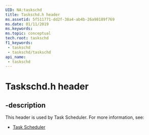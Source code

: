 ```yaml
---
UID: NA:taskschd
title: Taskschd.h header
ms.assetid: 5f511771-dd2f-38a4-ab4b-26a98189f769
ms.date: 01/11/2019
ms.keywords: 
ms.topic: conceptual
tech.root: taskschd
f1_keywords:
 - taskschd
 - taskschd/taskschd
api_name:
 - taskschd
---
```


# Taskschd.h header


## -description

This header is used by Task Scheduler. For more information, see:

- [Task Scheduler](../_taskschd/index.md)

